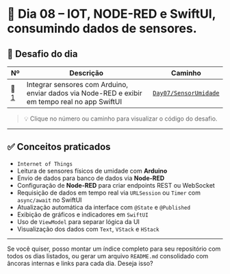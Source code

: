 # 📅 Dia 08 – IOT, NODE-RED e SwiftUI, consumindo dados de sensores.

## 🧩 Desafio do dia

| Nº   | Descrição                                                                                               | Caminho                                     |
|------|----------------------------------------------------------------------------------------------------------|---------------------------------------------|
| 🔹 [1](SensorUmidade) | Integrar sensores com Arduino, enviar dados via Node-RED e exibir em tempo real no app SwiftUI | [`Day07/SensorUmidade`](SensorUmidade) |

> 💡 Clique no número ou caminho para visualizar o código do desafio.

---

## ✅ Conceitos praticados

- `Internet of Things`
- Leitura de sensores físicos de umidade com **Arduino**
- Envio de dados para banco de dados via **Node-RED**
- Configuração de **Node-RED** para criar endpoints REST ou WebSocket
- Requisição de dados em tempo real via `URLSession` ou `Timer` com `async/await` no SwiftUI
- Atualização automática da interface com `@State` e `@Published`
- Exibição de gráficos e indicadores em `SwiftUI`
- Uso de `ViewModel` para separar lógica da UI
- Visualização dos dados com `Text`, `VStack` e `HStack`


---

Se você quiser, posso montar um índice completo para seu repositório com todos os dias listados, ou gerar um arquivo `README.md` consolidado com âncoras internas e links para cada dia. Deseja isso?
